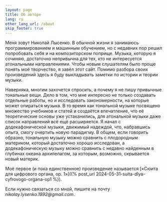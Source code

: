 ```yaml
---
layout: page
title: Об авторе
lang: ru
other_lang_url: /about
skip_footer: true
---
```


Меня зовут Николай Лысенко. В обычной жизни я занимаюсь программированием и машинным обучением, но с недавних пор решил попробовать себя и на композиторском поприще. Музыка, которую я сочиняю, достаточно непривычна для тех, кто не интересуется атональными направлениями. Чтобы новым слушателям было проще понять моё творчество, я завёл этот сайт. Помимо разбора своих произведений здесь я буду выкладывать заметки по истории и теории музыки.

Наверняка, многим захочется спросить, а почему я не пишу привычные тональные вещи. Дело в том, что мне интересно не только создавать отдельные работы, но и исследовать закономерности, на которые может опираться музыка. В то время как тональной музыке посвящено множество учебников и статей и создаётся впечатление, что её теоретические основы уже устаканились, для атональной музыки даже список направлений всё ещё расширяется. Я начал с додекафонической музыки, движимый надеждой, что, набравшись опыта, смогу очертить новую парадигму. В общем, если говорить образно, тональную музыку можно сравнить с плодородным материком, который достаточно хорошо исследован, а додекафоническую музыку можно сравнить с недавно найденным в глубинах океана архипелагом, за которым, возможно, скрывается новый материк.

Моё первое (и пока единственное) произведение называется [«Сюита для цифрового органа, op. 1»]({% post_url 2024-05-31-suita-dlya-cyfrovogo-organa-op1 %}).

Если нужно связаться со мной, пишите на почту _nikolay.lysenko.1992@gmail.com_.
